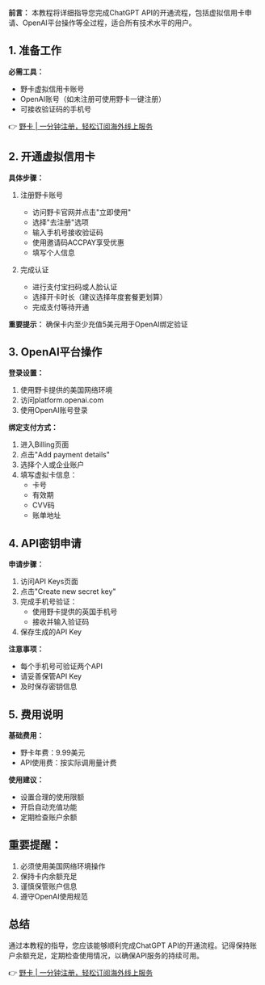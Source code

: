 **前言：**
本教程将详细指导您完成ChatGPT API的开通流程，包括虚拟信用卡申请、OpenAI平台操作等全过程，适合所有技术水平的用户。

## **1. 准备工作**

**必需工具：**
- 野卡虚拟信用卡账号
- OpenAI账号（如未注册可使用野卡一键注册）
- 可接收验证码的手机号

👉 [野卡 | 一分钟注册，轻松订阅海外线上服务](https://bit.ly/bewildcard)

## **2. 开通虚拟信用卡**

**具体步骤：**

1. 注册野卡账号
   - 访问野卡官网并点击"立即使用"
   - 选择"去注册"选项
   - 输入手机号接收验证码
   - 使用邀请码ACCPAY享受优惠
   - 填写个人信息

2. 完成认证
   - 进行支付宝扫码或人脸认证
   - 选择开卡时长（建议选择年度套餐更划算）
   - 完成支付等待开通

**重要提示：** 确保卡内至少充值5美元用于OpenAI绑定验证

## **3. OpenAI平台操作**

**登录设置：**

1. 使用野卡提供的美国网络环境
2. 访问platform.openai.com
3. 使用OpenAI账号登录

**绑定支付方式：**

1. 进入Billing页面
2. 点击"Add payment details"
3. 选择个人或企业账户
4. 填写虚拟卡信息：
   - 卡号
   - 有效期
   - CVV码
   - 账单地址

## **4. API密钥申请**

**申请步骤：**

1. 访问API Keys页面
2. 点击"Create new secret key"
3. 完成手机号验证：
   - 使用野卡提供的英国手机号
   - 接收并输入验证码
4. 保存生成的API Key

**注意事项：**
- 每个手机号可验证两个API
- 请妥善保管API Key
- 及时保存密钥信息

## **5. 费用说明**

**基础费用：**
- 野卡年费：9.99美元
- API使用费：按实际调用量计费

**使用建议：**
- 设置合理的使用限额
- 开启自动充值功能
- 定期检查账户余额

## **重要提醒：**

1. 必须使用美国网络环境操作
2. 保持卡内余额充足
3. 谨慎保管账户信息
4. 遵守OpenAI使用规范

## **总结**

通过本教程的指导，您应该能够顺利完成ChatGPT API的开通流程。记得保持账户余额充足，定期检查使用情况，以确保API服务的持续可用。

👉 [野卡 | 一分钟注册，轻松订阅海外线上服务](https://bit.ly/bewildcard)